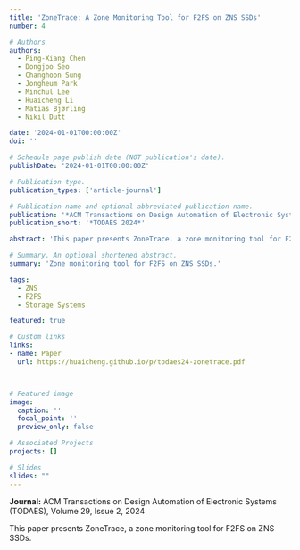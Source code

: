 ```yaml
---
title: 'ZoneTrace: A Zone Monitoring Tool for F2FS on ZNS SSDs'
number: 4

# Authors
authors:
  - Ping-Xiang Chen
  - Dongjoo Seo
  - Changhoon Sung
  - Jongheum Park
  - Minchul Lee
  - Huaicheng Li
  - Matias Bjørling
  - Nikil Dutt

date: '2024-01-01T00:00:00Z'
doi: ''

# Schedule page publish date (NOT publication's date).
publishDate: '2024-01-01T00:00:00Z'

# Publication type.
publication_types: ['article-journal']

# Publication name and optional abbreviated publication name.
publication: '*ACM Transactions on Design Automation of Electronic Systems, 29*(2)'
publication_short: '*TODAES 2024*'

abstract: 'This paper presents ZoneTrace, a zone monitoring tool for F2FS on ZNS SSDs.'

# Summary. An optional shortened abstract.
summary: 'Zone monitoring tool for F2FS on ZNS SSDs.'

tags:
  - ZNS
  - F2FS
  - Storage Systems

featured: true

# Custom links
links:
- name: Paper
  url: https://huaicheng.github.io/p/todaes24-zonetrace.pdf



# Featured image
image:
  caption: ''
  focal_point: ''
  preview_only: false

# Associated Projects
projects: []

# Slides
slides: ""
---
```


**Journal:** ACM Transactions on Design Automation of Electronic Systems (TODAES), Volume 29, Issue 2, 2024

This paper presents ZoneTrace, a zone monitoring tool for F2FS on ZNS SSDs. 